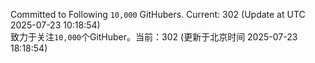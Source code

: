 Committed to Following `10,000` GitHubers. Current: <!-- FOLLOWING_COUNT -->302<!-- FOLLOWING_COUNT --> (Update at UTC <!-- LAST_UPDATED -->2025-07-23 10:18:54<!-- LAST_UPDATED -->)<br>
致力于关注`10,000`个GitHuber。当前：<!-- FOLLOWING_COUNT -->302<!-- FOLLOWING_COUNT --> (更新于北京时间 <!-- LAST_UPDATED_CST -->2025-07-23 18:18:54<!-- LAST_UPDATED_CST -->)
